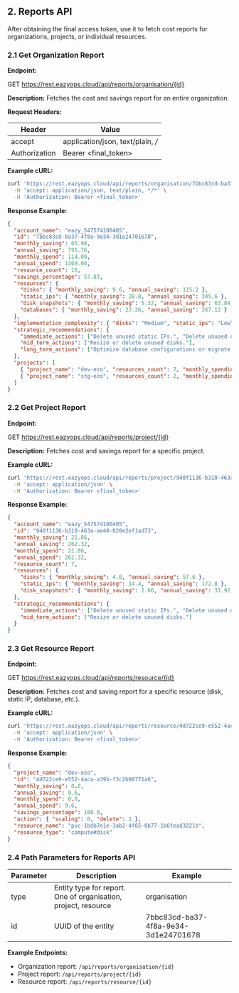 

## 2. Reports API
After obtaining the final access token, use it to fetch cost reports for organizations, projects, or individual resources.

### 2.1 Get Organization Report
**Endpoint:**

GET https://rest.eazyops.cloud/api/reports/organisation/{id}

**Description:**
Fetches the cost and savings report for an entire organization.

**Request Headers:**

| Header        | Value             |
|---------------|-----------------|
| accept        | application/json, text/plain, */* |
| Authorization	| Bearer <final_token> |

**Example cURL:**

```bash
curl 'https://rest.eazyops.cloud/api/reports/organisation/7bbc83cd-ba37-4f8a-9e34-3d1e24701678' \
  -H 'accept: application/json, text/plain, */*' \
  -H 'Authorization: Bearer <final_token>'
```

**Response Example:**

```json
{
  "account_name": "eazy_547574100405",
  "id": "7bbc83cd-ba37-4f8a-9e34-3d1e24701678",
  "monthly_saving": 65.98,
  "annual_saving": 791.76,
  "monthly_spend": 114.09,
  "annual_spend": 1369.08,
  "resource_count": 16,
  "savings_percentage": 57.83,
  "resources": {
    "disks": { "monthly_saving": 9.6, "annual_saving": 115.2 },
    "static_ips": { "monthly_saving": 28.8, "annual_saving": 345.6 },
    "disk_snapshots": { "monthly_saving": 5.32, "annual_saving": 63.84 },
    "databases": { "monthly_saving": 22.26, "annual_saving": 267.12 }
  },
  "implementation_complexity": { "disks": "Medium", "static_ips": "Low", "disk_snapshots": "Low", "databases": "High" },
  "strategic_recommendations": {
    "immediate_actions": ["Delete unused static IPs.", "Delete unused disk snapshots."],
    "mid_term_actions": ["Resize or delete unused disks."],
    "long_term_actions": ["Optimize database configurations or migrate to cost-effective instances."]
  },
  "projects": [
    { "project_name": "dev-ezo", "resources_count": 7, "monthly_spending": 21.86, "monthly_saving": 21.86 },
    { "project_name": "stg-ezo", "resources_count": 2, "monthly_spending": 70.37, "monthly_saving": 22.26 }
  ]
}
```

### 2.2 Get Project Report
**Endpoint:**

GET https://rest.eazyops.cloud/api/reports/project/{id}

**Description:**
Fetches cost and savings report for a specific project.

**Example cURL:**

```bash
curl 'https://rest.eazyops.cloud/api/reports/project/940f1136-b310-463a-ae48-020e2ef1ad73' \
  -H 'accept: application/json' \
  -H 'Authorization: Bearer <final_token>'
```

**Response Example:**

```json
{
  "account_name": "eazy_547574100405",
  "id": "940f1136-b310-463a-ae48-020e2ef1ad73",
  "monthly_saving": 21.86,
  "annual_saving": 262.32,
  "monthly_spend": 21.86,
  "annual_spend": 262.32,
  "resource_count": 7,
  "resources": {
    "disks": { "monthly_saving": 4.8, "annual_saving": 57.6 },
    "static_ips": { "monthly_saving": 14.4, "annual_saving": 172.8 },
    "disk_snapshots": { "monthly_saving": 2.66, "annual_saving": 31.92 }
  },
  "strategic_recommendations": {
    "immediate_actions": ["Delete unused static IPs.", "Delete unused disk snapshots."],
    "mid_term_actions": ["Resize or delete unused disks."]
  }
}
```

### 2.3 Get Resource Report
**Endpoint:**

GET https://rest.eazyops.cloud/api/reports/resource/{id}

**Description:**
Fetches cost and saving report for a specific resource (disk, static IP, database, etc.).

**Example cURL:**

```bash
curl 'https://rest.eazyops.cloud/api/reports/resource/4d722ce9-e552-4aca-a39b-f3c2b98771a6' \
  -H 'accept: application/json' \
  -H 'Authorization: Bearer <final_token>'
```

**Response Example:**

```json
{
  "project_name": "dev-ezo",
  "id": "4d722ce9-e552-4aca-a39b-f3c2b98771a6",
  "monthly_saving": 0.8,
  "annual_saving": 9.6,
  "monthly_spend": 0.8,
  "annual_spend": 9.6,
  "savings_percentage": 100.0,
  "action": { "scaling": 0, "delete": 1 },
  "resource_name": "pvc-1bdb7e1e-3ab2-4f65-8b77-1b6fead3221b",
  "resource_type": "compute#disk"
}
```

### 2.4 Path Parameters for Reports API

| Parameter | Description | Example |
|---|---|---|
| type | Entity type for report. One of organisation, project, resource | organisation |
| id | UUID of the entity | 7bbc83cd-ba37-4f8a-9e34-3d1e24701678 |

**Example Endpoints:**

- Organization report: `/api/reports/organisation/{id}`
- Project report: `/api/reports/project/{id}`
- Resource report: `/api/reports/resource/{id}`
